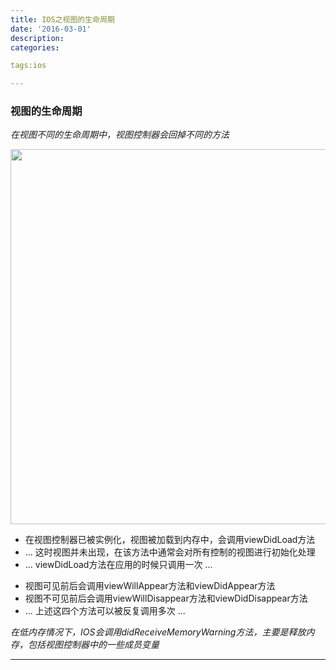```yaml
---
title: IOS之视图的生命周期
date: '2016-03-01'
description:
categories:

tags:ios

---
```


>

### 视图的生命周期

>

*在视图不同的生命周期中，视图控制器会回掉不同的方法*

>

<img src="{{urls.media}}/IOS之视图的生命周期/1.jpg" alt="" width="600">

>

* 在视图控制器已被实例化，视图被加载到内存中，会调用viewDidLoad方法
* ... 这时视图并未出现，在该方法中通常会对所有控制的视图进行初始化处理
* ... viewDidLoad方法在应用的时候只调用一次 ...

>

* 视图可见前后会调用viewWillAppear方法和viewDidAppear方法
* 视图不可见前后会调用viewWillDisappear方法和viewDidDisappear方法
* ... 上述这四个方法可以被反复调用多次 ...

>

*在低内存情况下，IOS会调用didReceiveMemoryWarning方法，主要是释放内存，包括视图控制器中的一些成员变量*

>

---
